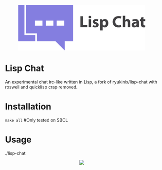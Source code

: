<p align="center">
    <img src="logo/horizontal.png" alt="lisp-chat" height="150px">
</p>

# Lisp Chat

An experimental chat irc-like written in Lisp, a fork of ryukinix/lisp-chat with roswell and quicklisp crap removed.

# Installation

`make all` #Only tested on SBCL

# Usage

./lisp-chat

<p align="center">
  <a href= http://chat.lerax.me>
    <img src="http://www.lisperati.com/lisplogo_warning2_256.png" width="128" />
  </a>
</p>
